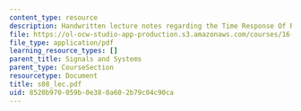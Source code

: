 ```yaml
---
content_type: resource
description: Handwritten lecture notes regarding the Time Response Of RC Circuis.
file: https://ol-ocw-studio-app-production.s3.amazonaws.com/courses/16-01-unified-engineering-i-ii-iii-iv-fall-2005-spring-2006/8520b970059b0e380a602b79c04c90ca_s08_lec.pdf
file_type: application/pdf
learning_resource_types: []
parent_title: Signals and Systems
parent_type: CourseSection
resourcetype: Document
title: s08_lec.pdf
uid: 8520b970-059b-0e38-0a60-2b79c04c90ca
---
```


